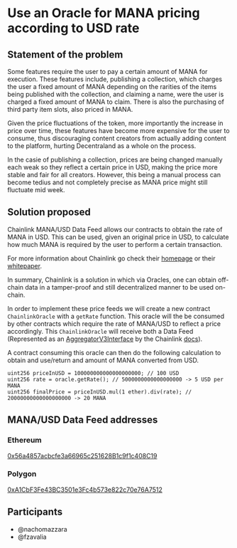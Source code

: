 # Use an Oracle for MANA pricing according to USD rate

## Statement of the problem

Some features require the user to pay a certain amount of MANA for execution. These features include, publishing a collection, which charges the user a fixed amount of MANA depending on the rarities of the items being published with the collection, and claiming a name, were the user is charged a fixed amount of MANA to claim. There is also the purchasing of third party item slots, also priced in MANA.

Given the price fluctuations of the token, more importantly the increase in price over time, these features have become more expensive for the user to consume, thus discouraging content creators from actually adding content to the platform, hurting Decentraland as a whole on the process.

In the casie of publishing a collection, prices are being changed manually each weak so they reflect a certain price in USD, making the price more stable and fair for all creators. However, this being a manual process can become tedius and not completely precise as MANA price might still fluctuate mid week.

## Solution proposed

Chainlink MANA/USD Data Feed allows our contracts to obtain the rate of MANA in USD. This can be used, given an original price in USD, to calculate how much MANA is required by the user to perform a certain transaction.

For more information about Chainlink go check their [homepage](https://chain.link/) or their [whitepaper](https://chain.link/whitepaper).

In summary, Chainlink is a solution in which via Oracles, one can obtain off-chain data in a tamper-proof and still decentralized manner to be used on-chain.

In order to implement these price feeds we will create a new contract `ChainlinkOracle` with a `getRate` function. This oracle will the be consumed by other contracts which require the rate of MANA/USD to reflect a price accordingly. This `ChainlinkOracle` will receive both a Data Feed (Represented as an [AggregatorV3Interface](https://github.com/smartcontractkit/chainlink/blob/develop/contracts/src/v0.7/interfaces/AggregatorV3Interface.sol) by the Chainlink [docs](https://docs.chain.link/docs/get-the-latest-price/#solidity)).

A contract consuming this oracle can then do the following calculation to obtain and use/return and amount of MANA converted from USD.

```
uint256 priceInUSD = 100000000000000000000; // 100 USD
uint256 rate = oracle.getRate(); // 5000000000000000000 -> 5 USD per MANA
uint256 finalPrice = priceInUSD.mul(1 ether).div(rate); // 20000000000000000000 -> 20 MANA
```

## MANA/USD Data Feed addresses

### Ethereum

[0x56a4857acbcfe3a66965c251628B1c9f1c408C19](https://etherscan.io/address/0x56a4857acbcfe3a66965c251628B1c9f1c408C19)

### Polygon

[0xA1CbF3Fe43BC3501e3Fc4b573e822c70e76A7512](https://polygonscan.com/address/0xA1CbF3Fe43BC3501e3Fc4b573e822c70e76A7512)

## Participants

- @nachomazzara
- @fzavalia
